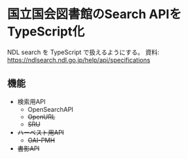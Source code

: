 # 国立国会図書館のSearch APIをTypeScript化
NDL search を TypeScript で扱えるようにする。
資料: https://ndlsearch.ndl.go.jp/help/api/specifications

## 機能

- 検索用API
  - OpenSearchAPI
  - ~~OpenURL~~
  - ~~SRU~~
- ~~ハーベスト用API~~
  - ~~OAI-PMH~~
- ~~書影API~~
